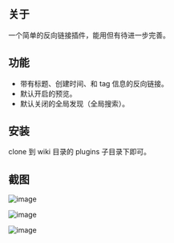 ## 关于

一个简单的反向链接插件，能用但有待进一步完善。

## 功能

* 带有标题、创建时间、和 tag 信息的反向链接。
* 默认开启的预览。
* 默认关闭的全局发现（全局搜索）。

## 安装

clone 到 wiki 目录的 plugins 子目录下即可。

## 截图

![image](https://user-images.githubusercontent.com/50328516/150080036-fad47b52-4191-47ea-93f6-b62338b175b1.png)

![image](https://user-images.githubusercontent.com/50328516/150080089-cde9c83f-9fe1-4e31-bf4b-8766e6cc5f4f.png)

![image](https://user-images.githubusercontent.com/50328516/150080123-5d291e22-8d90-43b7-9616-83449928fa86.png)
